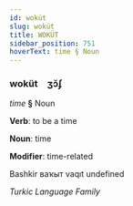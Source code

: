 ```yaml
---
id: woküt
slug: woküt
title: WOKÜT
sidebar_position: 751
hoverText: time § Noun
---
```


### woküt&emsp;<span kind="abugida">ʒɔ̆ʄ</span>

*time* **§** Noun

**Verb**: to be a time

**Noun**: time

**Modifier**: time-related

Bashkir ваҡыт vaqıt undefined

*Turkic Language Family*